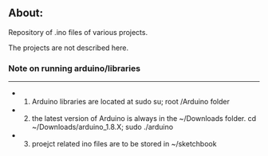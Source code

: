 About:
------

Repository of .ino files of various projects.

The projects are not described here. 


### Note on running arduino/libraries
-------------------------------------


- 1. Arduino libraries are located at sudo su; root /Arduino folder 

- 2. the latest version of Arduino is always in the ~/Downloads folder. cd ~/Downloads/arduino_1.8.X; sudo ./arduino

- 3. proejct related ino files are to be stored in ~/sketchbook

